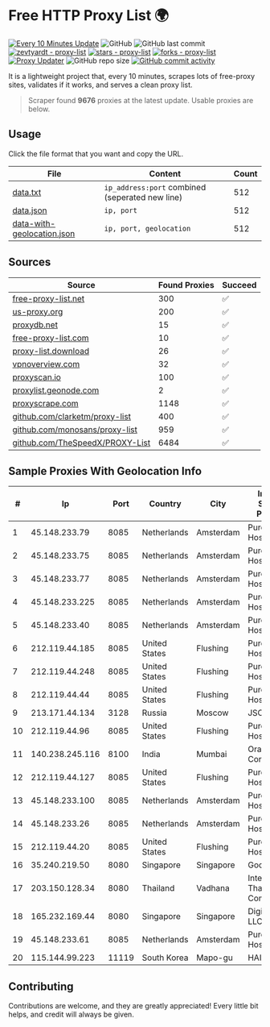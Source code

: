 
# Free HTTP Proxy List 🌍

[![Every 10 Minutes Update](https://github.com/mertguvencli/http-proxy-list/actions/workflows/main.yml/badge.svg?branch=main)](https://github.com/mertguvencli/http-proxy-list/actions/workflows/main.yml)
![GitHub](https://img.shields.io/github/license/mertguvencli/http-proxy-list)
![GitHub last commit](https://img.shields.io/github/last-commit/mertguvencli/http-proxy-list)
[![zevtyardt - proxy-list](https://img.shields.io/static/v1?label=zevtyardt&message=proxy-list&color=blue&logo=github)](https://github.com/zevtyardt/proxy-list "Go to GitHub repo")
[![stars - proxy-list](https://img.shields.io/github/stars/zevtyardt/proxy-list?style=social)](https://github.com/zevtyardt/proxy-list)
[![forks - proxy-list](https://img.shields.io/github/forks/zevtyardt/proxy-list?style=social)](https://github.com/zevtyardt/proxy-list)
[![Proxy Updater](https://github.com/zevtyardt/proxy-list/workflows/Proxy%20Updater/badge.svg)](https://github.com/zevtyardt/proxy-list/actions?query=workflow:"Proxy+Updater")
![GitHub repo size](https://img.shields.io/github/repo-size/zevtyardt/proxy-list)
[![GitHub commit activity](https://img.shields.io/github/commit-activity/m/zevtyardt/proxy-list?logo=commits)](https://github.com/zevtyardt/proxy-list/commits/main)

It is a lightweight project that, every 10 minutes, scrapes lots of free-proxy sites, validates if it works, and serves a clean proxy list.

> Scraper found **9676** proxies at the latest update. Usable proxies are below.

## Usage

Click the file format that you want and copy the URL.

|File|Content|Count|
|----|-------|-----|
|[data.txt](https://raw.githubusercontent.com/mertguvencli/http-proxy-list/main/proxy-list/data.txt)|`ip_address:port` combined (seperated new line)|512|
|[data.json](https://raw.githubusercontent.com/mertguvencli/http-proxy-list/main/proxy-list/data.json)|`ip, port`|512|
|[data-with-geolocation.json](https://raw.githubusercontent.com/mertguvencli/http-proxy-list/main/proxy-list/data-with-geolocation.json)|`ip, port, geolocation`|512|

## Sources

|Source|Found Proxies|Succeed|
|------|-------------|-------|
|[free-proxy-list.net](https://free-proxy-list.net)|300|✅|
|[us-proxy.org](https://www.us-proxy.org)|200|✅|
|[proxydb.net](http://proxydb.net)|15|✅|
|[free-proxy-list.com](https://free-proxy-list.com/?page=&port=&type%5B%5D=http&type%5B%5D=https&up_time=0&search=Search)|10|✅|
|[proxy-list.download](https://www.proxy-list.download/HTTP)|26|✅|
|[vpnoverview.com](https://vpnoverview.com/privacy/anonymous-browsing/free-proxy-servers)|32|✅|
|[proxyscan.io](https://www.proxyscan.io)|100|✅|
|[proxylist.geonode.com](https://proxylist.geonode.com/api/proxy-list?limit=300&page=1&sort_by=lastChecked&sort_type=desc&protocols=http,https)|2|✅|
|[proxyscrape.com](https://api.proxyscrape.com/v2/?request=displayproxies&protocol=http&timeout=10000&country=all&ssl=all&anonymity=all)|1148|✅|
|[github.com/clarketm/proxy-list](https://raw.githubusercontent.com/clarketm/proxy-list/master/proxy-list-raw.txt)|400|✅|
|[github.com/monosans/proxy-list](https://raw.githubusercontent.com/monosans/proxy-list/main/proxies/http.txt)|959|✅|
|[github.com/TheSpeedX/PROXY-List](https://raw.githubusercontent.com/TheSpeedX/PROXY-List/master/http.txt)|6484|✅|


## Sample Proxies With Geolocation Info

|#|Ip|Port|Country|City|Internet Service Provider|
|-|--|----|-------|----|-------------------------|
|1|45.148.233.79|8085|Netherlands|Amsterdam|PureVoltage Hosting Inc.|
|2|45.148.233.75|8085|Netherlands|Amsterdam|PureVoltage Hosting Inc.|
|3|45.148.233.77|8085|Netherlands|Amsterdam|PureVoltage Hosting Inc.|
|4|45.148.233.225|8085|Netherlands|Amsterdam|PureVoltage Hosting Inc.|
|5|45.148.233.40|8085|Netherlands|Amsterdam|PureVoltage Hosting Inc.|
|6|212.119.44.185|8085|United States|Flushing|PureVoltage Hosting Inc.|
|7|212.119.44.248|8085|United States|Flushing|PureVoltage Hosting Inc.|
|8|212.119.44.44|8085|United States|Flushing|PureVoltage Hosting Inc.|
|9|213.171.44.134|3128|Russia|Moscow|JSC Comcor|
|10|212.119.44.96|8085|United States|Flushing|PureVoltage Hosting Inc.|
|11|140.238.245.116|8100|India|Mumbai|Oracle Corporation|
|12|212.119.44.127|8085|United States|Flushing|PureVoltage Hosting Inc.|
|13|45.148.233.100|8085|Netherlands|Amsterdam|PureVoltage Hosting Inc.|
|14|45.148.233.26|8085|Netherlands|Amsterdam|PureVoltage Hosting Inc.|
|15|212.119.44.20|8085|United States|Flushing|PureVoltage Hosting Inc.|
|16|35.240.219.50|8080|Singapore|Singapore|Google LLC|
|17|203.150.128.34|8080|Thailand|Vadhana|Internet Thailand Company Ltd|
|18|165.232.169.44|8080|Singapore|Singapore|DigitalOcean, LLC|
|19|45.148.233.61|8085|Netherlands|Amsterdam|PureVoltage Hosting Inc.|
|20|115.144.99.223|11119|South Korea|Mapo-gu|HAIonNet|



## Contributing

Contributions are welcome, and they are greatly appreciated! Every
little bit helps, and credit will always be given.

